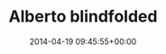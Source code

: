 ---
title:		"Alberto blindfolded"
type:		"photos"
mediatype:		"upload"
location:		"Berlin, Germany"
date:		"2014-04-19 09:45:55+00:00"
album:		"people"
filename:		"alberto-blindfolded.md"
series:		"unicorns"
cl_public_id:		"people/alberto-blindfolded"
cl_version:		1497005300
format:		"tiff"
bytes:		1849448
width:		961
height:		1440
colours:
- "#798F4D"
- "#1A2329"
- "#A4B965"
- "#6F777A"
- "#191F27"
- "#3B3731"
- "#756760"
- "#CDA18B"
- "#2E3437"
- "#2E3137"
- "#E0C1B8"
- "#5A606A"
- "#806451"
- "#B7BFC2"
- "#4A5E6E"
- "#888E5D"
- "#3F4826"
- "#526276"
- "#6B6E5B"
- "#BBC47B"
- "#747F76"
- "#7A6B51"
- "#3F322A"
exposure_mode:		"Auto"
program:		"Aperture-priority AE"
aperture:		"1.4"
focal_length:		"50.0 mm"
iso:		"200"
shutter_speed:		"1/1000"
metering:		"Multi-segment"
flash:		"Off, Did not fire"
white_balance:		"As Shot"
colour_temp:		"4850"
has_crop:		"false"
orientation:		"Horizontal (normal)"
camera_model:		"NIKON D800"
lens_info:		"Nikon Nikkor 50mm f/1.4"
artist:		"No artist info"
x_resolution:		"300"
y_resolution:		"300"
---